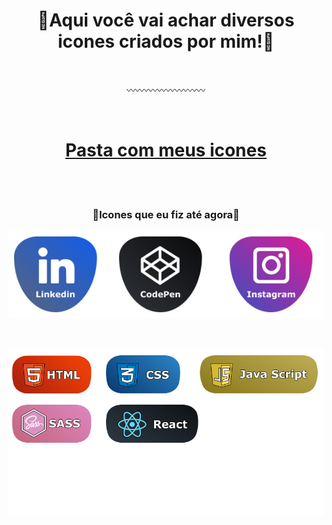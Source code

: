 <h1 align="center">🔶Aqui você vai achar diversos icones criados por mim!🔶</h1>

</br>
<p align="center">〰️〰️〰️〰️〰️〰️〰️〰️〰️</p>
</br>

<h1 align="center"><a href="https://github.com/isonhar/Meus-Icones/tree/main/Imagens/Icons">Pasta com meus icones</a></h1>

</br></br>

<h3 align="center">🔸Icones que eu fiz até agora🔸</h3>

<p align="center">
  <img  src="https://github.com/isonhar/Meus-Icones/blob/main/Imagens/Icons/.Social%20Icon.png">
</p>

</br>

<p align="center">
  <img  src="https://github.com/isonhar/Meus-Icones/blob/main/Imagens/Icons/.Language%20icons.png">
</p>
